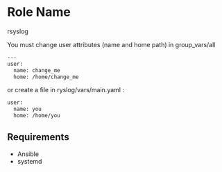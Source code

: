 Role Name
=========

rsyslog 

You must change user attributes (name and home path) in group_vars/all 
```bash
---
user:
  name: change_me
  home: /home/change_me
```
or create a file in ryslog/vars/main.yaml :
```bash
user:
  name: you
  home: /home/you
```

Requirements
------------

- Ansible
- systemd

